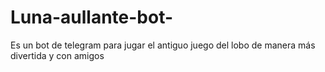 # Luna-aullante-bot-
Es un bot de telegram para jugar el antiguo juego del lobo de manera más divertida y con amigos
